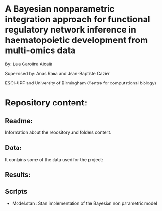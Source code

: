 # A Bayesian nonparametric integration approach for functional regulatory network inference in haematopoietic development from multi-omics data
By: Laia Carolina Alcalà

Supervised by: Anas Rana and Jean-Baptiste Cazier

ESCI-UPF and University of Birmingham (Centre for computational biology)


# Repository content:
## Readme:
Information about the repository and folders content.

## Data:
It contains some of the data used for the project:


## Results:

## Scripts
- Model.stan : Stan implementation of the Bayesian non parametric model
